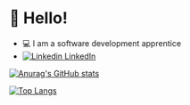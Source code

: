 # :wave: Hello!
- :computer: I am a software development apprentice 
- [![Linkedin](https://i.stack.imgur.com/gVE0j.png) LinkedIn](https://www.linkedin.com/in/malika-kassen-lao)
&nbsp;

[![Anurag's GitHub stats](https://github-readme-stats.vercel.app/api?username=malikasen&show_icons=true&theme=radical)](https://github.com/malikasen/github-readme-stats)

[![Top Langs](https://github-readme-stats.vercel.app/api/top-langs/?username=malikasen&layout=compact&show_icons=true&theme=radical)](https://github.com/malikasen/github-readme-stats)
